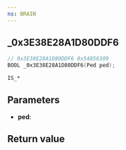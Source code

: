 ```yaml
---
ns: BRAIN
---
```

## _0x3E38E28A1D80DDF6

```c
// 0x3E38E28A1D80DDF6 0x54856309
BOOL _0x3E38E28A1D80DDF6(Ped ped);
```

```
IS_*
```

## Parameters
* **ped**: 

## Return value
